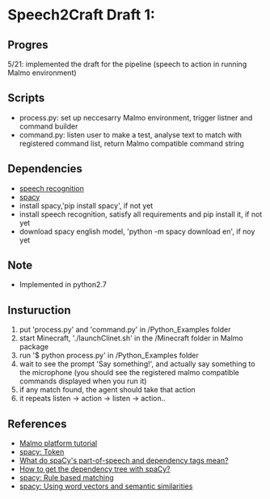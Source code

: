 # Speech2Craft Draft 1:

## Progres
5/21: implemented the draft for the pipeline (speech to action in running Malmo environment)

## Scripts
- process.py: set up neccesarry Malmo environment, trigger listner and command builder
- command.py: listen user to make a test, analyse text to match with registered command list, return Malmo compatible command string 

## Dependencies
- [speech recognition](https://pypi.python.org/pypi/SpeechRecognition/)
- [spacy](https://spacy.io/docs/usage/)
- install spacy,'pip install spacy', if not yet
- install speech recognition, satisfy all requirements and pip install it, if not yet
- download spacy english model, 'python -m spacy download en', if noy yet

## Note
- Implemented in python2.7

## Insturuction
1. put 'process.py' and 'command.py' in /Python_Examples folder
2. start Minecraft, './launchClinet.sh' in the /Minecraft folder in Malmo package
3. run '$ python process.py' in /Python_Examples folder
4. wait to see the prompt 'Say something!', and actually say something to the microphone (you should see the registered malmo compatible commands displayed when you run it)
5. if any match found, the agent should take that action
6. it repeats listen -> action -> listen -> action..

## References
- [Malmo platform tutorial](https://github.com/Microsoft/malmo/blob/master/Malmo/samples/Python_examples/Tutorial.pdf)
- [spacy: Token](https://spacy.io/docs/api/token)
- [What do spaCy's part-of-speech and dependency tags mean?](http://stackoverflow.com/questions/40288323/what-do-spacys-part-of-speech-and-dependency-tags-mean)
- [How to get the dependency tree with spaCy?](http://stackoverflow.com/questions/36610179/how-to-get-the-dependency-tree-with-spacy)
- [spacy: Rule based matching](https://spacy.io/docs/usage/rule-based-matching)
- [spacy: Using word vectors and semantic similarities](https://spacy.io/docs/usage/word-vectors-similarities)